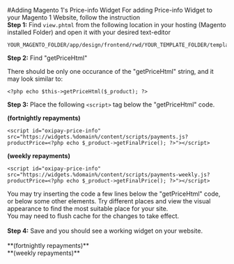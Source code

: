 #Adding Magento 1's Price-info Widget
For adding Price-info Widget to your Magento 1 Website, follow the instruction<br>
<strong>Step 1:</strong> Find ```view.phtml``` from the following location in your hosting (Magento installed Folder) and open it with your desired text-editor<br>
```
YOUR_MAGENTO_FOLDER/app/design/frontend/rwd/YOUR_TEMPLATE_FOLDER/template/catalog/product/view.phtml
```
<strong>Step 2:</strong> Find "getPriceHtml"<br>

There should be only one occurance of the "getPriceHtml" string, and it may look similar to:
```
<?php echo $this->getPriceHtml($_product); ?>
```
<strong>Step 3:</strong> Place the following ```<script>``` tag below the "getPriceHtml" code.<br>

**(fortnightly repayments)**
```
<script id="oxipay-price-info" src="https://widgets.%domain%/content/scripts/payments.js?productPrice=<?php echo $_product->getFinalPrice(); ?>"></script>
```
**(weekly repayments)**
```
<script id="oxipay-price-info" src="https://widgets.%domain%/content/scripts/payments-weekly.js?productPrice=<?php echo $_product->getFinalPrice(); ?>"></script>
```
<div class="alert alert-danger">
    You may try inserting the code a few lines below the "getPriceHtml" code, or below some other elements. Try different places and view the visual appearance to find the most suitable place for your site.<br>
    You may need to flush cache for the changes to take effect. 
</div>
<br>
<strong>Step 4:</strong> Save and you should see a working widget on your website.<br><br>
**(fortnightly repayments)**
<script id="oxipay-price-info" src="https://widgets.%domain%/content/scripts/payments.js?productPrice=100"></script>
<br>
**(weekly repayments)**
<script id="oxipay-price-info" src="https://widgets.%domain%/content/scripts/payments-weekly.js?productPrice=100"></script>
